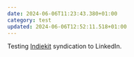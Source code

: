```yaml
---
date: 2024-06-06T11:23:43.380+01:00
category: test
updated: 2024-06-06T12:52:11.518+01:00
---
```


Testing [Indiekit](https://getindiekit.com/) syndication to LinkedIn.
